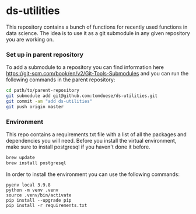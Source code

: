 # ds-utilities
This repository contains a bunch of functions for recently used functions in data science. The idea is to use it as a git submodule in any given repository you are working on. 

### Set up in parent repository
To add a submodule to a repository you can find information here https://git-scm.com/book/en/v2/Git-Tools-Submodules and you can run the following commands in the parent repository:

```bash
cd path/to/parent-repository
git submodule add git@github.com:tomduese/ds-utilities.git
git commit -am "add ds-utilities"
git push origin master
```
### Environment

This repo contains a requirements.txt file with a list of all the packages and dependencies you will need. Before you install the virtual environment, make sure to install postgresql if you haven't done it before.

```bash
brew update
brew install postgresql
```

In order to install the environment you can use the following commands:

```
pyenv local 3.9.8
python -m venv .venv
source .venv/bin/activate
pip install --upgrade pip
pip install -r requirements.txt
```

